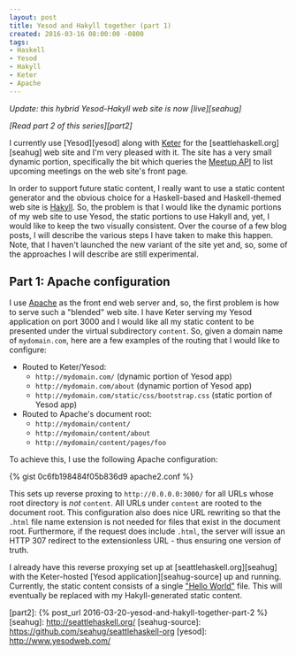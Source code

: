 ```yaml
---
layout: post
title: Yesod and Hakyll together (part 1)
created: 2016-03-16 08:00:00 -0800
tags:
- Haskell
- Yesod
- Hakyll
- Keter
- Apache
---
```

*Update: this hybrid Yesod-Hakyll web site is now [live][seahug]*

*[Read part 2 of this series][part2]*

I currently use [Yesod][yesod] along with [Keter][keter] for the
[seattlehaskell.org][seahug] web site and I'm very pleased with it. The site has
a very small dynamic portion, specifically the bit which queries the [Meetup
API][meetup-api] to list upcoming meetings on the web site's front page.

In order to support future static content, I really want to use a static content
generator and the obvious choice for a Haskell-based and Haskell-themed web site
is [Hakyll][hakyll]. So, the problem is that I would like the dynamic portions
of my web site to use Yesod, the static portions to use Hakyll and, yet, I would
like to keep the two visually consistent. Over the course of a few blog posts, I
will describe the various steps I have taken to make this happen. Note, that I
haven't launched the new variant of the site yet and, so, some of the approaches
I will describe are still experimental.

## Part 1: Apache configuration

I use [Apache][apache] as the front end web server and, so, the first problem is
how to serve such a "blended" web site. I have Keter serving my Yesod
application on port 3000 and I would like all my static content to be presented
under the virtual subdirectory `content`. So, given a domain name of
`mydomain.com`, here are a few examples of the routing that I would like to
configure:

* Routed to Keter/Yesod:
  * `http://mydomain.com/` (dynamic portion of Yesod app)
  * `http://mydomain.com/about` (dynamic portion of Yesod app)
  * `http://mydomain.com/static/css/bootstrap.css` (static portion of Yesod app)
* Routed to Apache's document root:
  * `http://mydomain/content/`
  * `http://mydomain/content/about`
  * `http://mydomain/content/pages/foo`

To achieve this, I use the following Apache configuration:

{% gist 0c6fb198484f05b836d9 apache2.conf %}

This sets up reverse proxing to `http://0.0.0.0:3000/` for all URLs whose root
directory is _not_ `content`. All URLs under `content` are rooted to the
document root. This configuration also does nice URL rewriting so that the
`.html` file name extension is not needed for files that exist in the document
root. Furthermore, if the request does include `.html`, the server will issue an
HTTP 307 redirect to the extensionless URL - thus ensuring one version of truth.

I already have this reverse proxying set up at [seattlehaskell.org][seahug] with
the Keter-hosted [Yesod application][seahug-source] up and running. Currently,
the static content consists of a single ["Hello World"][hello-world] file. This
will eventually be replaced with my Hakyll-generated static content.

[apache]: http://httpd.apache.org/
[hakyll]: https://jaspervdj.be/hakyll/
[hello-world]: http://seattlehaskell.org/content/
[keter]: https://github.com/snoyberg/keter
[meetup-api]: http://www.meetup.com/meetup_api/
[part2]: {% post_url 2016-03-20-yesod-and-hakyll-together-part-2 %}
[seahug]: http://seattlehaskell.org/
[seahug-source]: https://github.com/seahug/seattlehaskell-org
[yesod]: http://www.yesodweb.com/
